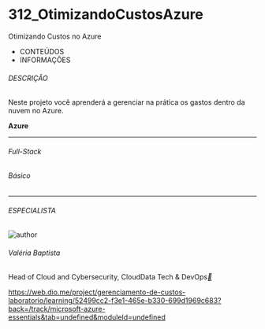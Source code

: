 # 312_OtimizandoCustosAzure
Otimizando Custos no Azure

- CONTEÚDOS
- INFORMAÇÕES

###### DESCRIÇÃO

Neste projeto você aprenderá a gerenciar na prática os gastos dentro da nuvem no Azure.

**Azure**

------

###### Full-Stack

###### Básico

------

###### ESPECIALISTA

![author](https://hermes.dio.me/users/author/photos/2e32d816-c681-49ef-8637-213cc75b26d1.jpeg)

###### Valéria Baptista

Head of Cloud and Cybersecurity, CloudData Tech & DevOps[**](https://www.linkedin.com/in/valeriabaptista/)

https://web.dio.me/project/gerenciamento-de-custos-laboratorio/learning/52499cc2-f3e1-465e-b330-699d1969c683?back=/track/microsoft-azure-essentials&tab=undefined&moduleId=undefined



